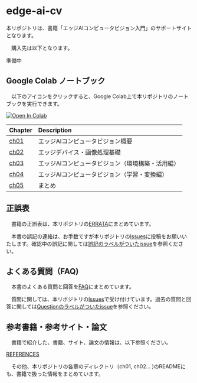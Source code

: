 # edge-ai-cv

本リポジトリは、書籍「エッジAIコンピュータビジョン入門」のサポートサイトとなります。

　購入先は以下となります。
 
 準備中

## Google Colab ノートブック

　以下のアイコンをクリックすると、Google Colab上で本リポジトリのノートブックを実行できます。

[![Open In Colab](https://colab.research.google.com/assets/colab-badge.svg)](https://colab.research.google.com/github/karaage0703/edge-ai-cv/blob/master)

| Chapter  | Description |
|:-|:-|
| [ch01](./ch01)  | エッジAIコンピュータビジョン概要 |
| [ch02](./ch02) | エッジデバイス・画像処理基礎 |
| [ch03](./ch03) | エッジAIコンピュータビジョン（環境構築・活用編） |
| [ch04](./ch04) | エッジAIコンピュータビジョン（学習・変換編） |
| [ch05](./ch05) | まとめ |


## 正誤表

　書籍の正誤表は、本リポジトリの[ERRATA](./ERRATA.md)にまとめています。

　本書の誤記の連絡は、お手数ですが本リポジトリの[Issues](https://github.com/karaage0703/edge-ai-cv/issues)に投稿をお願いいたします。確認中の誤記に関しては[誤記のラベルがついたissue](https://github.com/karaage0703/edge-ai-cv/issues?q=is%3Aissue+label%3A%E8%AA%A4%E8%A8%98)を参照ください。
 
## よくある質問（FAQ)

　本書のよくある質問と回答を[FAQ](./FAQ.md)にまとめています。

　質問に関しては、本リポジトリの[Issues](https://github.com/karaage0703/edge-ai-cv/issues)で受け付けています。過去の質問と回答に関しては[Questionのラベルがついたissue](https://github.com/karaage0703/edge-ai-cv/issues?q=is%3Aissue+label%3Aquestion)を参照ください。

## 参考書籍・参考サイト・論文
　書籍で紹介した、書籍、サイト、論文の情報は、以下参照ください。

[REFERENCES](./REFERENCES.md)

　その他、本リポジトリの各章のディレクトリ（ch01, ch02... )のREADMEにも、書籍で扱った情報をまとめています。
